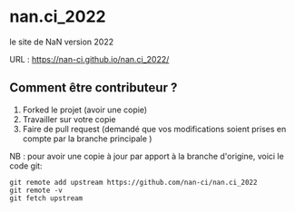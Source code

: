 # nan.ci_2022
le site de NaN version 2022

URL : https://nan-ci.github.io/nan.ci_2022/


## Comment être contributeur ?

1. Forked le projet (avoir une copie)
2. Travailler sur votre copie
3. Faire de pull request (demandé que vos modifications soient prises en compte par la branche principale )


NB : pour avoir une copie à jour par apport à la branche d'origine, voici le code git:
```
git remote add upstream https://github.com/nan-ci/nan.ci_2022
git remote -v
git fetch upstream
```
